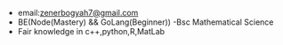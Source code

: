 - email:zenerbogyah7@gmail.com
- BE(Node(Mastery) && GoLang(Beginner))
-Bsc Mathematical Science
- Fair knowledge in c++,python,R,MatLab

<!---
Zena4L/Zena4L is a ✨ special ✨ repository because its `README.md` (this file) appears on your GitHub profile.
You can click the Preview link to take a look at your changes.
--->
